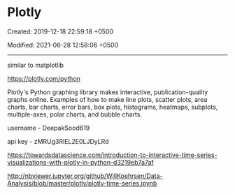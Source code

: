 # Plotly

Created: 2019-12-18 22:59:18 +0500

Modified: 2021-06-28 12:58:06 +0500

---

similar to matplotlib

<https://plotly.com/python>

Plotly's Python graphing library makes interactive, publication-quality graphs online. Examples of how to make line plots, scatter plots, area charts, bar charts, error bars, box plots, histograms, heatmaps, subplots, multiple-axes, polar charts, and bubble charts.

username - DeepakSood619

api key - zMRUg3RlEL2E0LJDyLRd

<https://towardsdatascience.com/introduction-to-interactive-time-series-visualizations-with-plotly-in-python-d3219eb7a7af>

<http://nbviewer.jupyter.org/github/WillKoehrsen/Data-Analysis/blob/master/plotly/plotly-time-series.ipynb>
